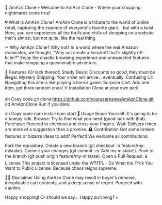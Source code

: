 🛒 AmAzn Clone 💀
Welcome to AmAzn Clone - Where your shopping nightmares come true!

💔 What is AmAzn Clone?
AmAzn Clone is a tribute to the world of online retail, capturing the essence of everyone's favorite giant... but with a twist. Here, you can experience all the thrills and chills of shopping on a website that's almost, but not quite, like the real thing.

⚰️ Why AmAzn Clone?
Why not? In a world where the real Amazon dominates, we thought, "Why not create a knockoff that's slightly off-kilter?" Enjoy the chaotic browsing experience and unexpected features that make shopping a questionable adventure.

🎩 Features (Or lack thereof)
Shady Deals: Discounts so good, they must be illegal.
Mystery Shipping: Your order will arrive... eventually.
Confusing UI: Navigating this site is like playing a horror game.
Surprise Cart: Add one item, get three random ones!
☠️ Installation
Clone at your own peril:

sh
Copy code
git clone https://github.com/yourusername/AmAznClone.git
cd AmAznClone
Run if you dare:

sh
Copy code
npm install
npm start
🤡 Usage
Brace Yourself: It's going to be a bumpy ride.
Browse: Try to find what you need (good luck with that).
Purchase: Proceed to checkout and cross your fingers.
Wait: Delivery times are more of a suggestion than a promise.
🪦 Contribution
Got some broken features or bizarre ideas to add? Perfect! We welcome all contributions:

Fork the repository.
Create a new branch (git checkout -b feature/my-mistake).
Commit your changes (git commit -m 'Add my mistake').
Push to the branch (git push origin feature/my-mistake).
Open a Pull Request.
🕯️ License
This project is licensed under the WTFPL - Do What the F*ck You Want to Public License. Because chaos reigns supreme.

🧟‍♂️ Disclaimer
Using AmAzn Clone may result in buyer's remorse, inexplicable cart contents, and a deep sense of regret. Proceed with caution.

Happy shopping! Or should we say... Happy surviving? 💀
